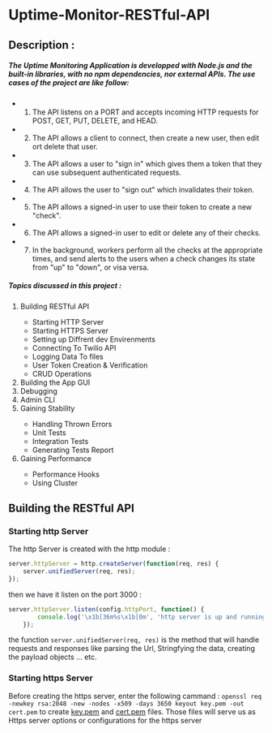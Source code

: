 # Uptime-Monitor-RESTful-API

## Description :

##### The Uptime Monitoring Application is developped with Node.js and the built-in libraries, with no npm dependencies, nor external APIs. The use cases of the project are like follow:

- 1. The API listens on a PORT and accepts incoming HTTP requests for POST, GET, PUT, DELETE, and HEAD.
- 2. The API allows a client to connect, then create a new user, then edit ort delete that user.
- 3. The API allows a user to "sign in" which gives them a token that they can use subsequent authenticated requests.
- 4. The API allows the user to "sign out" which invalidates their token.
- 5. The API allows a signed-in user to use their token to create a new "check".
- 6. The API allows a signed-in user to edit or delete any of their checks.
- 7. In the background, workers perform all the checks at the appropriate times, and send alerts to the users when a check changes its state from "up" to "down", or visa versa.

##### Topics discussed in this project : 
<ol>
    <li>Building RESTful API</li>
    <ul>
        <li> Starting HTTP Server</li>
        <li> Starting HTTPS Server</li>
        <li> Setting up Diffrent dev Envirenments</li>
        <li> Connecting To Twilio API</li>
        <li> Logging Data To files</li>
        <li> User Token Creation & Verification</li>
        <li> CRUD Operations</li>
    </ul>
    <li>Building the App GUI</li>
    <li>Debugging</li>
    <li>Admin CLI</li>
    <li>Gaining Stability</li>
    <ul>
        <li> Handling Thrown Errors</li>
        <li> Unit Tests</li>
        <li> Integration Tests</li>
        <li> Generating Tests Report</li>
    </ul>
    <li>Gaining Performance</li>
    <ul>
        <li> Performance Hooks</li>
        <li> Using Cluster</li>
    </ul>
</ol>

## Building the RESTful API

### Starting http Server

The http Server is created with the http module :
````javascript
server.httpServer = http.createServer(function(req, res) {
    server.unifiedServer(req, res);
});
````
then we have it listen on the port 3000 :
````javascript
server.httpServer.listen(config.httpPort, function() {
        console.log('\x1b[36m%s\x1b[0m', 'http server is up and running now on port ' + config.httpPort + ' in ' + config.envName + ' environment');
    });
````

the function `server.unifiedServer(req, res)` is the method that will handle requests and responses like parsing the Url, Stringfying the data, creating the payload objects ... etc.

### Starting https Server

Before creating the https server, enter the following cammand : 
`openssl req -newkey rsa:2048 -new -nodes -x509 -days 3650 keyout key.pem -out cert.pem`
to create [key.pem](https://github.com/Astroth1984/Uptime-Monitor-RESTful-API/blob/master/https/key.pem) and [cert.pem](https://github.com/Astroth1984/Uptime-Monitor-RESTful-API/blob/master/https/cert.pem) files. Those files will serve us as Https server options or configurations for the https server

